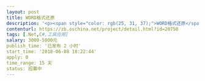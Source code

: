 ```yaml
---                
layout: post       
title: WORD格式还原           
description: '<p><span style="color: rgb(25, 31, 37);">WORD格式还原</span></p><p><span style="color: rgb(25, 31, 37);">场景：</span></p><p><span style="color: rgb(25, 31, 37);"> 用户上传文档，我们程序解析文本，然后通过大数据计算，指出哪些句子可能存在问题，结果以json形式返回。</span></p><p><span style="color: rgb(25, 31, 37);"> 为了用户良好的体验，我们需要返回给用户他原有格式的文档，并在上面指出哪些句子有问题。</span></p><p><span style="color: rgb(25, 31, 37);">需求：</span></p><p><span style="color: rgb(25, 31, 37);"> 给定 一段 Json 文本，在 用户的Word文档中，将Json中标出的文本在用户文档中着色（如果另有其他，可以将文本还原成word的方法也可以考虑）</span></p><p><span style="color: rgb(25, 31, 37);">着色正确率在95%以上。</span></p><p><span style="color: rgb(25, 31, 37);"> 支持 doc、docx等各类word文件</span></p><p><span style="color: rgb(25, 31, 37);">1万字内文档，用时不超过5秒，1万字以上10万字以内，用时不超过30秒</span></p><p><span style="color: rgb(25, 31, 37);">有较强的稳定性，稳定运行1000个文档，程序不假死，不崩溃。</span></p><p><span style="color: rgb(25, 31, 37);">验收条件：</span></p><p><span style="color: rgb(25, 31, 37);"> 交付源码</span></p><p><span style="color: rgb(25, 31, 37);">运行准确率在95%以上</span></p><p><span style="color: rgb(25, 31, 37);">开发语言：C# 版本高于4.0</span></p><p><span style="color: rgb(25, 31, 37);">单篇处理CPU不超过 1/总核心数  * 100% </span></p>'     
contenturl: https://zb.oschina.net/project/detail.html?id=20750      
tags: [.Net,C#,工具应用]            
salary: 3000-5000元          
publish_time: '已发布 2 小时'         
start_time: '2018-06-08 18:22:44'           
apply: 0                   
time_range: 15 天              
status: 招募中                  
---                 
```

